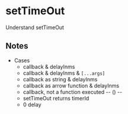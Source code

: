 # setTimeOut
Understand setTimeOut

## Notes
* Cases
    * callback & delayInms
    * callback & delayInms & `[...args]`
    * callback as string & delayInms
    * callback as arrow function & delayInms
    * callback, not a function executed -- () --
    * setTimeOut returns timerId
    * 0 delay